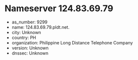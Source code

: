 # Nameserver 124.83.69.79

* as_number: 9299
* name: 124.83.69.79.pldt.net.
* city: Unknown
* country: PH
* organization: Philippine Long Distance Telephone Company
* version: Unknown
* dnssec: Unknown
